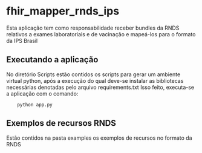 # fhir_mapper_rnds_ips
Esta aplicação tem como responsabilidade receber bundles da RNDS relativos a exames laboratoriais e de vacinação e mapeá-los para o formato da IPS Brasil

## Executando a aplicação
No diretório Scripts estão contidos os scripts para gerar um ambiente virtual python, após a execução do qual deve-se instalar as bibliotecas necessárias denotadas pelo arquivo requirements.txt
Isso feito, executa-se a aplicação com o comando:
``````
    python app.py
``````

## Exemplos de recursos RNDS
Estão contidos na pasta examples os exemplos de recursos no formato da RNDS